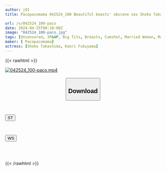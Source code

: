 ```yaml
---
author: j91
title: Pacopacomama 042524_100 Beautiful beasts' obscene sex Shoko Takashima Kaori Fukuyama

url: /v/042524_100-paco
date: 2024-04-25T00:10:00Z
image: "042524_100-paco.jpg"
tags: [Uncensored, 3P&4P, Big Tits, Breasts, Cumshot, Married Woman, Mature Woman, Nice Ass, Sexy Legs, Shaved, Slender, Slut]
maker: [ Pacopacomama]
actress: [Shoko Takashima, Kaori Fukuyama]
---
```



{{< rawhtml >}}

<div class="video" data-videoid="6qpVorGXvyF98GD">
    <a href="javascript:;">
        <img src="/v/042524_100-paco/042524_100-paco.jpg" width="WIDTH" height="HEIGHT" alt="042524_100-paco.mp4" loading="lazy">
    </a>
</div>

<script type="text/javascript" src="https://j91.asia/asset/on-demand-st.js"></script>

<br>
  <link rel="stylesheet" href="https://j91.asia/asset/bs5.css">
  
  <center>
  <button class="btn btn-primary" type="button" data-bs-toggle="collapse" data-bs-target=".multi-collapse" aria-expanded="false" aria-controls="multiCollapseExample1 multiCollapseExample2"><h2>Download</h2></button></center>
</p>
<div class="row">
  <div class="col">
    <div class="collapse multi-collapse" id="multiCollapseExample1">
      <div class="card card-body">
	      	      <br>
<div class="buttons">  
<p><a href="https://streamtape.to/v/6qpVorGXvyF98GD" target="_blank"><button class="btn-hover color-3"><i class="fa fa-download"></i> ST</button></a></p></div>
    </div>
  </div>
</div>
  <div class="col">
    <div class="collapse multi-collapse" id="multiCollapseExample2">
      <div class="card card-body">
	      <br>
<div class="buttons">
<p><a href="https://wolfstream.tv/0kua4w590sn9" target="_blank"><button class="btn-hover color-8"><i class="fa fa-download"></i> WS</button></a></p></div>
<br><br>
      </div>
    </div>
  </div>
</div>

{{< /rawhtml >}}